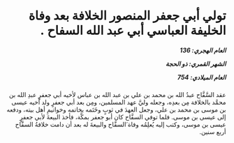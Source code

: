 <h1 dir="rtl">تولي أبي جعفر المنصور الخلافة بعد وفاة الخليفة العباسي أبي عبد الله السفاح .</h1>

<h5 dir="rtl">العام الهجري:  136

الشهر القمري: ذو الحجة

العام الميلادي: 754</h5>

<p dir="rtl">عقد السَّفَّاح عبدُ الله بن محمد بن علي بن عبد الله بن عباس لأخيه أبي جعفرٍ عبدِ الله بن محمَّد بالخلافة مِن بعدِه، وجعله وليَّ عهد المسلمين، ومِن بعد أبي جعفرٍ ولد أخيه عيسى بن موسى بن محمد بن علي، وجعل العهدَ في ثوبٍ وخَتَمه بخاتمه وخواتيمِ أهل بيته، ودفعه إلى عيسى بن موسى. فلما توفي السفَّاح كان أبو جعفر بمكَّة، فأخذ البيعةَ لأبي جعفرٍ عيسى بن موسى، وكتب إليه يُعلِمُه وفاة َالسفَّاح والبيعةَ له بعد أن دامت خلافةُ السفَّاح أربع سنين.</p></br>
